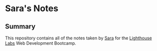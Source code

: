 # Sara's Notes

## Summary
This repository contains all of the notes taken by [Sara](https://github.com/saraveecee) for the [Lighthouse Labs](https://www.lighthouselabs.ca/) Web Development Bootcamp.